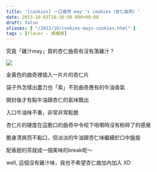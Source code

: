 ```yaml
---
title: '[cookies] 一口曲奇 may''s cookies（杏仁曲奇）'
date: 2013-10-03T16:30:00.000+08:00
draft: false
aliases: [ "/2013/10/cookies-mays-cookies.html" ]
tags : [flavor - 螞蟻族]
---
```


究竟「雞汁may」買的杏仁曲奇有沒有落雞汁？  

[![](https://2.bp.blogspot.com/-hFZH_BPRb1g/XCOOb--wEII/AAAAAAAAB1Q/AqsxxEWyKTwdNJplaYwuIfWv_buGS-nGACLcBGAs/s640/9.jpg)](https://2.bp.blogspot.com/-hFZH_BPRb1g/XCOOb--wEII/AAAAAAAAB1Q/AqsxxEWyKTwdNJplaYwuIfWv_buGS-nGACLcBGAs/s1600/9.jpg)

金黃色的曲奇裡插入一片片的杏仁片

袋子外怎樣出盡力也「索」不到曲奇應有的牛油香氣

開封後才有點牛油跟杏仁的氣味飄出

  

入口牛油味不重，非常非常鬆脆

杏仁片的硬度在這脆口的曲奇中令咬下咀嚼時沒有粉碎了的感覺

脆身清爽而不黏口，但淡淡的牛油跟杏仁味繼續於口中盤旋

  

配香甜的茶就成一個美味的break呢～

  

  

well, 這個沒有雞汁味，我也不希望杏仁曲加內加入 XD